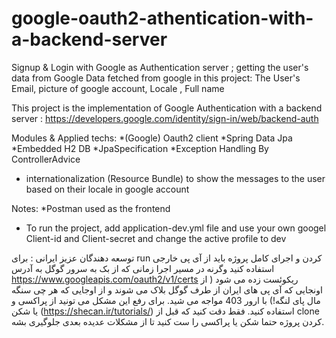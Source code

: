 # google-oauth2-athentication-with-a-backend-server
Signup & Login with Google as Authentication server ; getting the user's data from Google
Data fetched from google in this project: The User's Email, picture of google account, Locale , Full name

This project is the implementation of Google Authentication with a backend server :
https://developers.google.com/identity/sign-in/web/backend-auth

Modules & Applied techs:
*(Google) Oauth2 client
*Spring Data Jpa
*Embedded H2 DB
*JpaSpecification
*Exception Handling By ControllerAdvice
* internationalization (Resource Bundle) to show the messages to the user based on their locale in google account

Notes:
*Postman used as the frontend
* To run the project, add application-dev.yml file and use your own googel Client-id and Client-secret and change the active profile to dev 



 توسعه دهندگان عزیز ایرانی : برای run کردن و اجرای کامل پروژه باید از آی پی خارجی استفاده کنید وگرنه در مسیر اجرا زمانی که از بک به سرور گوگل به آدرس https://www.googleapis.com/oauth2/v1/certs ریکوئست زده می شود ( از اونجایی که آی پی های ایران از طرف گوگل بلاک می شوند و از اوجایی که هر چی سنگه مال پای لنگه!) با ارور 403 مواجه می شید. برای رفع این مشکل می تونید از پراکسی و یا شکن (https://shecan.ir/tutorials/) استفاده کنید. فقط دقت کنید که قبل از clone کردن پروژه حتما شکن یا پراکسی را ست کنید تا از مشکلات عدیده بعدی جلوگیری بشه.   

